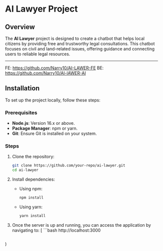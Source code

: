 # AI Lawyer Project

## Overview

The **AI Lawyer** project is designed to create a chatbot that helps local citizens by providing free and trustworthy legal consultations. This chatbot focuses on civil and land-related issues, offering guidance and connecting users to reliable legal resources.

---
FE: https://github.com/Narry10/AI-LAWER-FE
BE: https://github.com/Narry10/AI-lAWER-AI
## Installation

To set up the project locally, follow these steps:

### Prerequisites
- **Node.js**: Version 16.x or above.
- **Package Manager**: npm or yarn.
- **Git**: Ensure Git is installed on your system.

### Steps

1. Clone the repository:
   ```bash
   git clone https://github.com/your-repo/ai-lawyer.git
   cd ai-lawyer
   ```
2. Install dependencies:

   - Using npm:
     ```bash
     npm install
     ```

   - Using yarn:
     ```bash
     yarn install
     ```
3. Once the server is up and running, you can access the application by navigating to:
[  ```bash
   http://localhost:3000
     ```]
)

